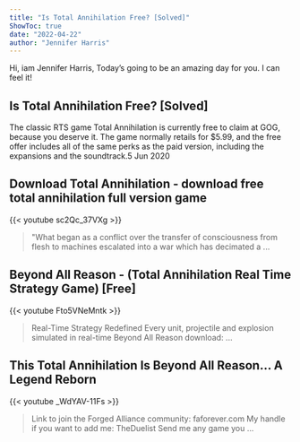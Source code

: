 ```yaml
---
title: "Is Total Annihilation Free? [Solved]"
ShowToc: true 
date: "2022-04-22"
author: "Jennifer Harris" 
---
```


Hi, iam Jennifer Harris, Today’s going to be an amazing day for you. I can feel it!
## Is Total Annihilation Free? [Solved]
 The classic RTS game Total Annihilation is currently free to claim at GOG, because you deserve it. The game normally retails for $5.99, and the free offer includes all of the same perks as the paid version, including the expansions and the soundtrack.5 Jun 2020

## Download Total Annihilation - download free total annihilation full version game
{{< youtube sc2Qc_37VXg >}}
>"What began as a conflict over the transfer of consciousness from flesh to machines escalated into a war which has decimated a ...

## Beyond All Reason - (Total Annihilation Real Time Strategy Game) [Free]
{{< youtube Fto5VNeMntk >}}
>Real-Time Strategy Redefined Every unit, projectile and explosion simulated in real-time Beyond All Reason download: ...

## This Total Annihilation Is Beyond All Reason... A Legend Reborn
{{< youtube _WdYAV-11Fs >}}
>Link to join the Forged Alliance community: faforever.com My handle if you want to add me: TheDuelist Send me any game you ...

